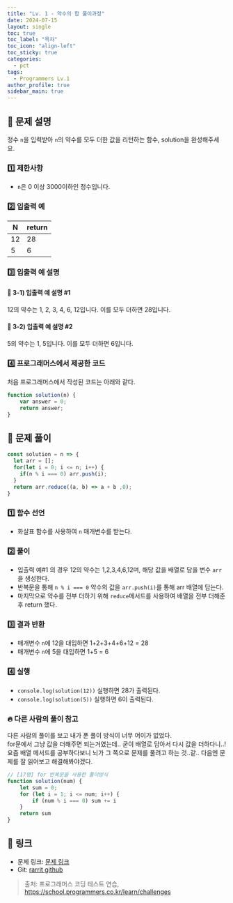 ```yaml
---
title: "Lv. 1 - 약수의 합 풀이과정"
date: 2024-07-15
layout: single
toc: true
toc_label: "목차"
toc_icon: "align-left"
toc_sticky: true
categories:
  - pct
tags:
  - Programmers Lv.1
author_profile: true
sidebar_main: true
---
```


## :ledger: 문제 설명
정수 `n`을 입력받아 `n`의 약수를 모두 더한 값을 리턴하는 함수, solution을 완성해주세요.

### :one: 제한사항
- `n`은 0 이상 3000이하인 정수입니다.

### :two: 입출력 예

| N    | return |
|------|------|
| 12   | 28   |
| 5    | 6    |

### :three: 입출력 예 설명
#### :pushpin: 3-1) 입출력 예 설명 #1
12의 약수는 1, 2, 3, 4, 6, 12입니다. 이를 모두 더하면 28입니다.

#### :pushpin: 3-2) 입출력 예 설명 #2
5의 약수는 1, 5입니다. 이를 모두 더하면 6입니다.

### :four: 프로그래머스에서 제공한 코드
처음 프로그래머스에서 작성된 코드는 아래와 같다.

```javascript
function solution(n) {
    var answer = 0;
    return answer;
}
```

## :ledger: 문제 풀이

```javascript
const solution = n => {
  let arr = [];
  for(let i = 0; i <= n; i++) {
    if(n % i === 0) arr.push(i);
  }
  return arr.reduce((a, b) => a + b ,0);
}
```

### :one: 함수 선언
- 화살표 함수를 사용하여 `n` 매개변수를 받는다.

### :two: 풀이
- 입출력 예#1 의 경우 12의 약수는 1,2,3,4,6,12며, 해당 값을 배열로 담을 변수 `arr`을 생성한다.
- 반복문을 통해 `n % i === 0` 약수의 값을 `arr.push(i)`를 통해 arr 배열에 담는다.
- 마지막으로 약수를 전부 더하기 위해 `reduce`메서드를 사용하여 배열을 전부 더해준 후 return 했다.

### :three: 결과 반환
- 매개변수 `n`에 12을 대입하면 1+2+3+4+6+12 = 28
- 매개변수 `n`에 5을 대입하면 1+5 = 6

### :four: 실행
- `console.log(solution(12))` 실행하면 28가 출력된다.
- `console.log(solution(5))` 실행하면 6이 출력된다.

### :fire: 다른 사람의 풀이 참고
다른 사람의 풀이를 보고 내가 푼 풀이 방식이 너무 어이가 없었다.<br/>
for문에서 그냥 값을 더해주면 되는거였는데.. 굳이 배열로 담아서 다시 값을 더하다니..!<br/>
요즘 배열 메서드를 공부하다보니 뇌가 그 쪽으로 문제를 풀려고 하는 것..같.. 다음엔 문제를 잘 읽어보고 해결해봐야겠다.

```javascript
// [17명] for 반복문을 사용한 풀이방식
function solution(num) {
    let sum = 0;
    for (let i = 1; i <= num; i++) {
        if (num % i === 0) sum += i
    }
    return sum
}
```



## :link: 링크
- 문제 링크: [문제 링크](https://school.programmers.co.kr/learn/courses/30/lessons/12928) 
- Git: [rarrit github](https://github.com/rarrit/programmers-coding-test/tree/main/%ED%94%84%EB%A1%9C%EA%B7%B8%EB%9E%98%EB%A8%B8%EC%8A%A4/1/12928.%E2%80%85%EC%95%BD%EC%88%98%EC%9D%98%E2%80%85%ED%95%A9)

> 출처: 프로그래머스 코딩 테스트 연습, https://school.programmers.co.kr/learn/challenges

